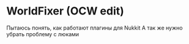 # WorldFixer (OCW edit)
Пытаюсь понять, как работают плагины для Nukkit
А так же нужно убрать проблему с люками
